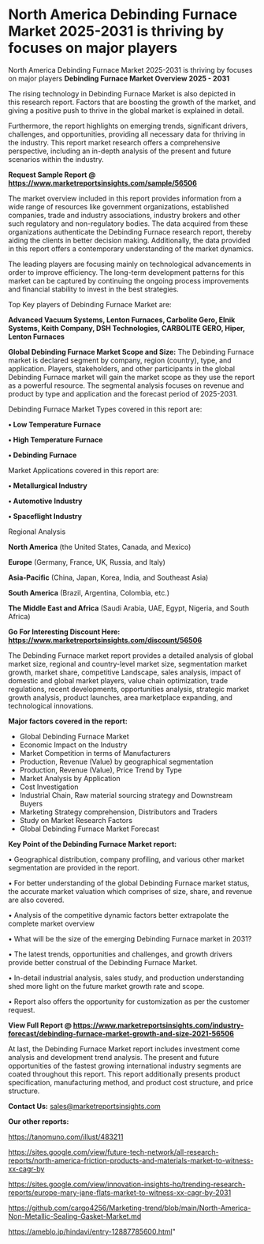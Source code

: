 # North America Debinding Furnace Market 2025-2031 is thriving by focuses on major players
North America Debinding Furnace Market 2025-2031 is thriving by focuses on major players
<Strong> Debinding Furnace Market Overview 2025 - 2031</strong>

The rising technology in Debinding Furnace Market is also depicted in this research report. Factors that are boosting the growth of the market, and giving a positive push to thrive in the global market is explained in detail.

Furthermore, the report highlights on emerging trends, significant drivers, challenges, and opportunities, providing all necessary data for thriving in the industry. This report market research offers a comprehensive perspective, including an in-depth analysis of the present and future scenarios within the industry.

<strong>Request Sample Report @ <a href=https://www.marketreportsinsights.com/sample/56506>https://www.marketreportsinsights.com/sample/56506</a></strong>

The market overview included in this report provides information from a wide range of resources like government organizations, established companies, trade and industry associations, industry brokers and other such regulatory and non-regulatory bodies. The data acquired from these organizations authenticate the Debinding Furnace research report, thereby aiding the clients in better decision making. Additionally, the data provided in this report offers a contemporary understanding of the market dynamics.

The leading players are focusing mainly on technological advancements in order to improve efficiency. The long-term development patterns for this market can be captured by continuing the ongoing process improvements and financial stability to invest in the best strategies.

Top Key players of Debinding Furnace Market are:

<strong>Advanced Vacuum Systems, Lenton Furnaces, Carbolite Gero, Elnik Systems, Keith Company, DSH Technologies, CARBOLITE GERO, Hiper, Lenton Furnaces</strong>

<strong><b>Global Debinding Furnace Market Scope and Size:</b></strong>
The Debinding Furnace market is declared segment by company, region (country), type, and application. Players, stakeholders, and other participants in the global Debinding Furnace market will gain the market scope as they use the report as a powerful resource. The segmental analysis focuses on revenue and product by type and application and the forecast period of 2025-2031.

Debinding Furnace Market Types covered in this report are:

<strong>• Low Temperature Furnace

• High Temperature Furnace

• Debinding Furnace</strong>

Market Applications covered in this report are:

<strong>• Metallurgical Industry

• Automotive Industry

• Spaceflight Industry</strong> 

Regional Analysis

<strong>North America</strong> (the United States, Canada, and Mexico)

<strong>Europe</strong> (Germany, France, UK, Russia, and Italy)

<strong>Asia-Pacific</strong> (China, Japan, Korea, India, and Southeast Asia)

<strong>South America</strong> (Brazil, Argentina, Colombia, etc.)

<strong>The Middle East and Africa</strong> (Saudi Arabia, UAE, Egypt, Nigeria, and South Africa)

<strong>Go For Interesting Discount Here: <a href=https://www.marketreportsinsights.com/discount/56506>https://www.marketreportsinsights.com/discount/56506</a></strong>

The Debinding Furnace market report provides a detailed analysis of global market size, regional and country-level market size, segmentation market growth, market share, competitive Landscape, sales analysis, impact of domestic and global market players, value chain optimization, trade regulations, recent developments, opportunities analysis, strategic market growth analysis, product launches, area marketplace expanding, and technological innovations.

<strong><b>Major factors covered in the report:</b></strong>
<ul>
  <li>Global Debinding Furnace Market </li>
  <li>Economic Impact on the Industry</li>
  <li>Market Competition in terms of Manufacturers</li>
  <li>Production, Revenue (Value) by geographical segmentation</li>
  <li>Production, Revenue (Value), Price Trend by Type</li>
  <li>Market Analysis by Application</li>
  <li>Cost Investigation</li>
  <li>Industrial Chain, Raw material sourcing strategy and Downstream Buyers</li>
  <li>Marketing Strategy comprehension, Distributors and Traders</li>
  <li>Study on Market Research Factors</li>
  <li>Global Debinding Furnace Market Forecast</li>
</ul>

<strong><b>Key Point of the Debinding Furnace Market report:</b></strong>

• Geographical distribution, company profiling, and various other market segmentation are provided in the report.

• For better understanding of the global Debinding Furnace market status, the accurate market valuation which comprises of size, share, and revenue are also covered.

• Analysis of the competitive dynamic factors better extrapolate the complete market overview

• What will be the size of the emerging Debinding Furnace market in 2031?

• The latest trends, opportunities and challenges, and growth drivers provide better construal of the Debinding Furnace Market.

• In-detail industrial analysis, sales study, and production understanding shed more light on the future market growth rate and scope.

• Report also offers the opportunity for customization as per the customer request.

<strong><b>View Full Report @ <a href=https://www.marketreportsinsights.com/industry-forecast/debinding-furnace-market-growth-and-size-2021-56506>https://www.marketreportsinsights.com/industry-forecast/debinding-furnace-market-growth-and-size-2021-56506</a></b></strong>


At last, the Debinding Furnace Market report includes investment come analysis and development trend analysis. The present and future opportunities of the fastest growing international industry segments are coated throughout this report. This report additionally presents product specification, manufacturing method, and product cost structure, and price structure.

<strong>Contact Us:</strong>
sales@marketreportsinsights.com

<strong>Our other reports:</strong>

<a href=https://tanomuno.com/illust/483211>https://tanomuno.com/illust/483211</a>

<a href=https://sites.google.com/view/future-tech-network/all-research-reports/north-america-friction-products-and-materials-market-to-witness-xx-cagr-by>https://sites.google.com/view/future-tech-network/all-research-reports/north-america-friction-products-and-materials-market-to-witness-xx-cagr-by</a>

<a href=https://sites.google.com/view/innovation-insights-hq/trending-research-reports/europe-mary-jane-flats-market-to-witness-xx-cagr-by-2031>https://sites.google.com/view/innovation-insights-hq/trending-research-reports/europe-mary-jane-flats-market-to-witness-xx-cagr-by-2031</a>

<a href=https://github.com/cargo4256/Marketing-trend/blob/main/North-America-Non-Metallic-Sealing-Gasket-Market.md>https://github.com/cargo4256/Marketing-trend/blob/main/North-America-Non-Metallic-Sealing-Gasket-Market.md</a>

<a href=https://ameblo.jp/hindavi/entry-12887785600.html>https://ameblo.jp/hindavi/entry-12887785600.html</a>"
